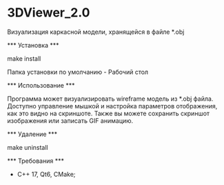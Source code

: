 # 3DViewer_2.0

Визуализация каркасной модели, хранящейся в файле *.obj

*** Установка *** 

make install

Папка установки по умолчанию - Рабочий стол
 
*** Использование ***

Программа может визуализировать wireframe модель из *.obj файла. 
Доступно управление мышкой и настройка параметров отображения, как это видно на скриншоте. 
Также вы можете сохранить скриншот изображения или записать GIF анимацию.

*** Удаление ***

make uninstall

*** Требования ***

 - C++ 17, Qt6, CMake;
